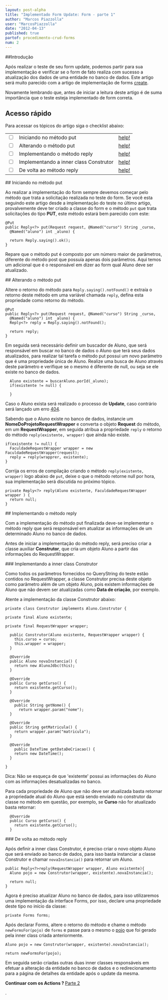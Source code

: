 ```yaml
---
layout: post-alpha
title: "Implementado Form Update: Form - parte 1"
author: "Marcos Piazzolla"
user: "MarcosPiazzolla"
date: "2012-04-13"
published: true
partof: procedimento-crud-forms
num: 2
---
```


##Introdução 
 
Após realizar o teste de seu form update, podemos partir para sua implementação e verificar se o form
de fato realiza com sucesso a atualização dos dados de uma entidade no banco de dados. Este artigo 
será muito parecido com a artigo de implementação de forms 
<a href="{{site.baseurl}}/procedimento/crud-forms/01-form-implementando-form.html">create</a>.

Novamente lembrando que, antes de iniciar a leitura deste artigo é de suma importância que o teste 
esteja implementado de form correta.

## Acesso rápido

Para acessar os tópicos do artigo siga o checklist abaixo:

<table class="table table-bordered">
  <tr>
    <td class="tac col2em">
      <a id="topo_0_0"><input type="checkbox" /></a>
    </td>
    <td>
      Iniciando no método put
    </td>
    <td>
      <a href="#0_0">help!</a>
    </td>    
  </tr>
  <tr>
    <td class="tac col2em">
      <a id="topo_0_1"><input type="checkbox" /></a>
    </td>
    <td>
      Alterando o método put
    </td>
    <td>
      <a href="#0_1">help!</a>
    </td>
  </tr>
  <tr>
    <td class="tac col2em">
      <a id="topo_0_1"><input type="checkbox" /></a>
    </td>
    <td>
      Implementando o método reply
    </td>
    <td>
      <a href="#0_2">help!</a>
    </td>
  </tr>
  <tr>
    <td class="tac col2em">
      <a id="topo_0_1"><input type="checkbox" /></a>
    </td>
    <td>
      Implementando a inner class Construtor
    </td>
    <td>
      <a href="#0_3">help!</a>
    </td>
  </tr>
  <tr>
    <td class="tac col2em">
      <a id="topo_0_1"><input type="checkbox" /></a>
    </td>
    <td>
      De volta ao método reply
    </td>
    <td>
      <a href="#0_4">help!</a>
    </td>
  </tr>
</table>


##<a id="0_0"> </a> Iniciando no método put

Ao realizar a implementação do form sempre devemos começar pelo método que trata a solicitação 
realizada no teste do form. Se você esta seguindo este artigo desde a implementação do teste
no último artigo, provalvemente deve ter criado a classe do form e o método `put` que trata
solicitações do tipo __PUT__, este método estará bem parecido com este: 

	@Put
	public Reply<?> put(Request request, @Named("curso") String _curso, 
	  @Named("aluno") int _aluno) {
		
	  return Reply.saying().ok();
	}

Repare que o método put é composto por um número maior de parâmetros, diferente do método post que 
possuía apenas dois parâmetros. Aqui temos um adicional que é o responsável em dizer ao form qual 
Aluno deve ser atualizado.

##<a id="0_1"> </a> Alterando o método put

Altere o retorno do método para `Reply.saying().notFound()` e extraía o retorno deste método em uma 
variável chamada `reply`, defina esta propriedade como retorno do método.

	@Put
	public Reply<?> put(Request request, @Named("curso") String _curso, 
	  @Named("aluno") int _aluno) {
	  Reply<?> reply = Reply.saying().notFound();
		
	  return reply;
	}

Em seguida será necessário definir um buscador de Aluno, que será responsável em buscar no banco de 
dados o Aluno que terá seus dados atualizados, para realizar tal tarefa o método put possui um novo 
parâmetro que é uma propriedade única de Aluno. Realize uma busca de Aluno através deste parâmetro e 
verifique se o mesmo é diferente de null, ou seja se ele existe no banco de dados.

	  Aluno existente = buscarAluno.porId(_aluno);
	  if(existente != null) {
			
	  }

Caso o Aluno exista será realizado o processo de __Update__, caso contrário será lançado um erro
<a href="http://pt.wikipedia.org/wiki/HTTP_404">404</a>.

Sabendo que o Aluno existe no banco de dados, instancie um __NomeDoProjetoRequestWrapper__ e converta
o objeto __Request__ do método, em um __RequestWrapper__, em seguida atribua a propriedade `reply`
o retorno do método `reply(existente, wrapper)` que ainda não existe.

	if(existente != null) {
	  FaculdadeRequestWrapper wrapper = new FaculdadeRequestWrapper(request);
	  reply = reply(wrapprer, existente);
	}

Corrija os erros de compilação criando o método `reply(existente, wrapper)` logo abaixo de `put`,
deixe o que o método retorne null por hora, sua implementação será discutida no próximo tópico.

	private Reply<?> reply(Aluno existente, FaculdadeRequestWrapper wrapper ) {
	  return null;
	}


##<a id="0_2"> </a>Implementando o método reply

Com a implementação do método put finalizada deve-se implementar o método reply que será responsável
em atualizar as informações de um determinado Aluno no banco de dados.

Antes de iniciar a implementação do método reply, será preciso criar a classe auxiliar __Construtor__,
que cria um objeto Aluno a partir das informações do RequestWrapper.

###<a id="0_3"> </a>Implementando a inner class Construtor

Como todos os parâmetros fornecidos no QueryString do teste estão contidos no RequestWrapper, a classe 
Construtor precisa deste objeto como parâmetro além de um objeto Aluno, pois existem informações de 
Aluno que não devem ser atualizadas como __Data de criação__, por exemplo.

Atente a implementação da classe Construtor abaixo:

	private class Construtor implements Aluno.Construtor {
		
	private final Aluno existente;
	
	private final RequestWrapper wrapper;
		
	  public Construtor(Aluno existente, RequestWrapper wrapper) {
	    this.curso = curso;
	    this.wrapper = wrapper;
	  }
		
	  @Override
	  public Aluno novaInstancia() {
	    return new AlunoJdbc(this);
	  }
		
	  @Override
	  public Curso getCurso() {
	    return existente.getCurso();
	  }
		
	  @Override
	    public String getNome() {
	      return wrapper.param("nome");
	  }
		
	  @Override
	  public String getMatricula() {
	    return wrapper.param("matricula");
	  }
		
	  @Override
	    public DateTime getDataDeCriacao() {
		return new DateTime();
	  }
		
	}
	
<div class="alert alert-warning">
	Dica: Não se esqueça de que 'existente' possui as informações do Aluno com as informações 
	desatualizadas no banco.
</div>

Para cada propriedade de Aluno que não deve ser atualizada basta retornar a propriedade atual do 
Aluno que está sendo enviado no construtor da classe no método em questão, por exemplo, se __Curso__
não for atualizado basta retornar:

	  @Override
	  public Curso getCurso() {
	    return existente.getCurso();
	  }

###<a id="0_4"> </a> De volta ao método reply

Após definir a inner class Construtor, é preciso criar o novo objeto Aluno que será enviado ao banco
de dados, para isso basta instanciar a classe Construtor e chamar `novaInstancia()` para retornar um
Aluno.

	public Reply<?>reply(RequestWrapper wrapper, Aluno existente){
	  Aluno pojo = new Construtor(wrapper, existente).novaInstancia();
	
	  return null;
	}

Agora é preciso atualizar Aluno no banco de dados, para isso utilizaremos uma implementação da
interface Forms, por isso, declare uma propriedade deste tipo no início da classe:

	private Forms forms;

Após declarar Forms, altere o retorno do método e chame o método `newFormsFor(pojo)` de `forms`
e passe para o mesmo o <a href="http://pt.wikipedia.org/wiki/Plain_Old_Java_Objects">pojo</a> que
foi gerado pela inner class criada anteriormente.

	Aluno pojo = new Construtor(wrapper, existente).novaInstancia();
	
	return newFormsFor(pojo);
	
Em seguida serão criadas outras duas inner classes responsáveis em efetuar a alteração da entidade 
no banco de dados e o redirecionamento para a página de detalhes da entidade após o update da mesma.

<p><b> Continuar com os Actions ? </b><a href="{{ site.baseurl }}/procedimento/crud-forms/03b-form-implementando-form-update.html" 
class="btn btn-success">Parte 2</a></p>.
